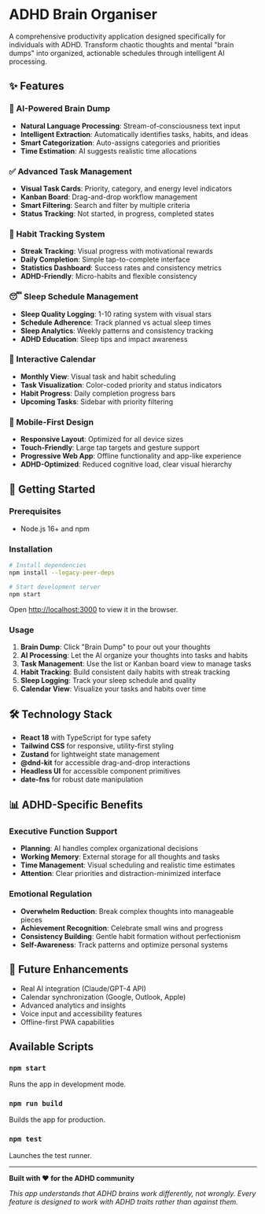 # ADHD Brain Organiser

A comprehensive productivity application designed specifically for individuals with ADHD. Transform chaotic thoughts and mental "brain dumps" into organized, actionable schedules through intelligent AI processing.

## ✨ Features

### 🧠 AI-Powered Brain Dump
- **Natural Language Processing**: Stream-of-consciousness text input
- **Intelligent Extraction**: Automatically identifies tasks, habits, and ideas
- **Smart Categorization**: Auto-assigns categories and priorities
- **Time Estimation**: AI suggests realistic time allocations

### ✅ Advanced Task Management
- **Visual Task Cards**: Priority, category, and energy level indicators
- **Kanban Board**: Drag-and-drop workflow management
- **Smart Filtering**: Search and filter by multiple criteria
- **Status Tracking**: Not started, in progress, completed states

### 🎯 Habit Tracking System
- **Streak Tracking**: Visual progress with motivational rewards
- **Daily Completion**: Simple tap-to-complete interface
- **Statistics Dashboard**: Success rates and consistency metrics
- **ADHD-Friendly**: Micro-habits and flexible consistency

### 😴 Sleep Schedule Management
- **Sleep Quality Logging**: 1-10 rating system with visual stars
- **Schedule Adherence**: Track planned vs actual sleep times
- **Sleep Analytics**: Weekly patterns and consistency tracking
- **ADHD Education**: Sleep tips and impact awareness

### 📅 Interactive Calendar
- **Monthly View**: Visual task and habit scheduling
- **Task Visualization**: Color-coded priority and status indicators
- **Habit Progress**: Daily completion progress bars
- **Upcoming Tasks**: Sidebar with priority filtering

### 📱 Mobile-First Design
- **Responsive Layout**: Optimized for all device sizes
- **Touch-Friendly**: Large tap targets and gesture support
- **Progressive Web App**: Offline functionality and app-like experience
- **ADHD-Optimized**: Reduced cognitive load, clear visual hierarchy

## 🚀 Getting Started

### Prerequisites
- Node.js 16+ and npm

### Installation
```bash
# Install dependencies
npm install --legacy-peer-deps

# Start development server
npm start
```

Open [http://localhost:3000](http://localhost:3000) to view it in the browser.

### Usage
1. **Brain Dump**: Click "Brain Dump" to pour out your thoughts
2. **AI Processing**: Let the AI organize your thoughts into tasks and habits
3. **Task Management**: Use the list or Kanban board view to manage tasks
4. **Habit Tracking**: Build consistent daily habits with streak tracking
5. **Sleep Logging**: Track your sleep schedule and quality
6. **Calendar View**: Visualize your tasks and habits over time

## 🛠 Technology Stack

- **React 18** with TypeScript for type safety
- **Tailwind CSS** for responsive, utility-first styling
- **Zustand** for lightweight state management
- **@dnd-kit** for accessible drag-and-drop interactions
- **Headless UI** for accessible component primitives
- **date-fns** for robust date manipulation

## 📊 ADHD-Specific Benefits

### Executive Function Support
- **Planning**: AI handles complex organizational decisions
- **Working Memory**: External storage for all thoughts and tasks
- **Time Management**: Visual scheduling and realistic time estimates
- **Attention**: Clear priorities and distraction-minimized interface

### Emotional Regulation
- **Overwhelm Reduction**: Break complex thoughts into manageable pieces
- **Achievement Recognition**: Celebrate small wins and progress
- **Consistency Building**: Gentle habit formation without perfectionism
- **Self-Awareness**: Track patterns and optimize personal systems

## 🔮 Future Enhancements

- Real AI integration (Claude/GPT-4 API)
- Calendar synchronization (Google, Outlook, Apple)
- Advanced analytics and insights
- Voice input and accessibility features
- Offline-first PWA capabilities

## Available Scripts

### `npm start`
Runs the app in development mode.

### `npm run build`
Builds the app for production.

### `npm test`
Launches the test runner.

---

**Built with ❤️ for the ADHD community**

*This app understands that ADHD brains work differently, not wrongly. Every feature is designed to work with ADHD traits rather than against them.*
